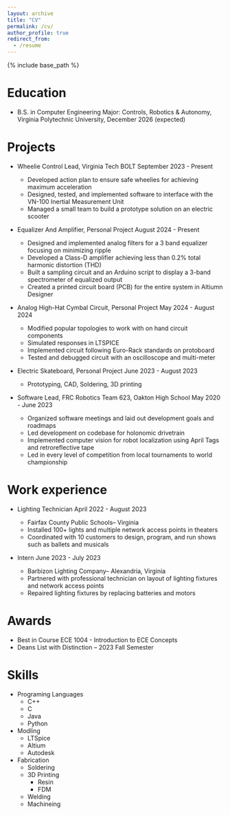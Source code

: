 ```yaml
---
layout: archive
title: "CV"
permalink: /cv/
author_profile: true
redirect_from:
  - /resume
---
```


{% include base_path %}

Education
======
* B.S. in  Computer Engineering Major: Controls, Robotics & Autonomy, Virginia Polytechnic University, December 2026 (expected)

Projects
======
* Wheelie Control Lead, Virginia Tech BOLT	September 2023 - Present
  * Developed action plan to ensure safe wheelies for achieving maximum acceleration
  * Designed, tested, and implemented software to interface with the VN-100 Inertial Measurement Unit
  * Managed a small team to build a prototype solution on an electric scooter
 
* Equalizer And Amplifier, Personal Project	August 2024 - Present
  * Designed and implemented analog filters for a 3 band equalizer focusing on minimizing ripple
  * Developed a Class-D amplifier achieving less than 0.2% total harmonic distortion (THD)
  * Built a sampling circuit and an Arduino script to display a 3-band spectrometer of equalized output
  * Created a printed circuit board (PCB) for the entire system in Altiumn Designer
 
* Analog High-Hat Cymbal Circuit, Personal Project	May 2024 - August 2024
  * Modified popular topologies to work with on hand circuit components
  * Simulated responses in LTSPICE
  * Implemented circuit following Euro-Rack standards on protoboard
  * Tested and debugged circuit with an oscilloscope and multi-meter
 
* Electric Skateboard, Personal Project	June 2023 - August 2023
  * Prototyping, CAD, Soldering, 3D printing
 
* Software Lead, FRC Robotics Team 623, Oakton High School	May 2020 - June 2023
  * Organized software meetings and laid out development goals and roadmaps
  * Led development on codebase for holonomic drivetrain
  * Implemented computer vision for robot localization using April Tags and retroreflective tape
  * Led in every level of competition from local tournaments to world championship
 

Work experience
======
* Lighting Technician	April 2022 - August 2023
  * Fairfax County Public Schools– Virginia
  * Installed 100+ lights and multiple network access points in theaters 
  * Coordinated with 10 customers to design, program, and run shows such as ballets and musicals

* Intern	June 2023 - July 2023
  * Barbizon Lighting Company– Alexandria, Virginia
  * Partnered with professional technician on layout of lighting fixtures and network access points
  *	Repaired lighting fixtures by replacing batteries and motors
  

Awards
======
* Best in Course ECE 1004 - Introduction to ECE Concepts
* Deans List with Distinction – 2023 Fall Semester


Skills
======
* Programing Languages
  * C++
  * C
  * Java
  * Python
* Modling
  * LTSpice
  * Altium
  * Autodesk
* Fabrication
  * Soldering
  * 3D Printing
    * Resin
    * FDM
  * Welding
  * Machineing